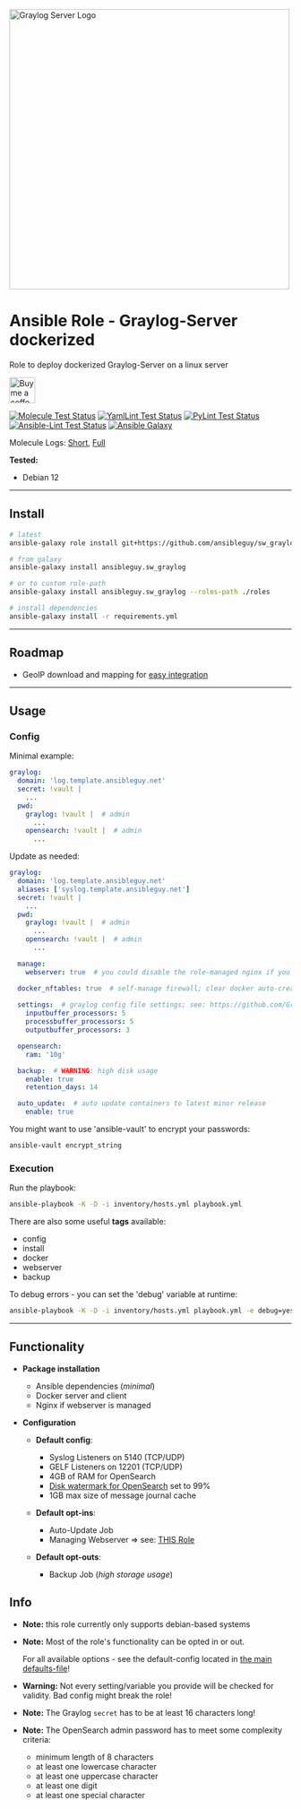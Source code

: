 <a href="https://graylog.org/products/source-available/">
<img src="https://graylog.org/wp-content/uploads/2022/07/GrayLog_Logo_color.png" alt="Graylog Server Logo" width="500"/>
</a>

# Ansible Role - Graylog-Server dockerized

Role to deploy dockerized Graylog-Server on a linux server

<a href='https://ko-fi.com/ansible0guy' target='_blank'><img height='35' style='border:0px;height:46px;' src='https://az743702.vo.msecnd.net/cdn/kofi3.png?v=0' border='0' alt='Buy me a coffee' />

[![Molecule Test Status](https://badges.ansibleguy.net/sw_graylog.molecule.svg)](https://github.com/ansibleguy/_meta_cicd/blob/latest/templates/usr/local/bin/cicd/molecule.sh.j2)
[![YamlLint Test Status](https://badges.ansibleguy.net/sw_graylog.yamllint.svg)](https://github.com/ansibleguy/_meta_cicd/blob/latest/templates/usr/local/bin/cicd/yamllint.sh.j2)
[![PyLint Test Status](https://badges.ansibleguy.net/sw_graylog.pylint.svg)](https://github.com/ansibleguy/_meta_cicd/blob/latest/templates/usr/local/bin/cicd/pylint.sh.j2)
[![Ansible-Lint Test Status](https://badges.ansibleguy.net/sw_graylog.ansiblelint.svg)](https://github.com/ansibleguy/_meta_cicd/blob/latest/templates/usr/local/bin/cicd/ansiblelint.sh.j2)
[![Ansible Galaxy](https://badges.ansibleguy.net/galaxy.badge.svg)](https://galaxy.ansible.com/ui/standalone/roles/ansibleguy/sw_graylog)

Molecule Logs: [Short](https://badges.ansibleguy.net/log/molecule_sw_graylog_test_short.log), [Full](https://badges.ansibleguy.net/log/molecule_sw_graylog_test.log)

**Tested:**
* Debian 12

----

## Install

```bash
# latest
ansible-galaxy role install git+https://github.com/ansibleguy/sw_graylog

# from galaxy
ansible-galaxy install ansibleguy.sw_graylog

# or to custom role-path
ansible-galaxy install ansibleguy.sw_graylog --roles-path ./roles

# install dependencies
ansible-galaxy install -r requirements.yml
```

----

## Roadmap

* GeoIP download and mapping for [easy integration](https://graylog.org/post/how-to-set-up-graylog-geoip-configuration/)

----

## Usage

### Config

Minimal example:

```yaml
graylog:
  domain: 'log.template.ansibleguy.net'
  secret: !vault |
    ...
  pwd:
    graylog: !vault |  # admin
      ...
    opensearch: !vault |  # admin
      ...
```

Update as needed:

```yaml
graylog:
  domain: 'log.template.ansibleguy.net'
  aliases: ['syslog.template.ansibleguy.net']
  secret: !vault |
    ...
  pwd:
    graylog: !vault |  # admin
      ...
    opensearch: !vault |  # admin
      ...  

  manage:
    webserver: true  # you could disable the role-managed nginx if you want to self-manage it

  docker_nftables: true  # self-manage firewall; clear docker auto-created rules
  
  settings:  # graylog config file settings; see: https://github.com/Graylog2/graylog2-server/blob/6.0.0/misc/graylog.conf
    inputbuffer_processors: 5
    processbuffer_processors: 5
    outputbuffer_processors: 3

  opensearch:
    ram: '10g'

  backup:  # WARNING: high disk usage
    enable: true
    retention_days: 14

  auto_update:  # auto update containers to latest minor release
    enable: true
```

You might want to use 'ansible-vault' to encrypt your passwords:
```bash
ansible-vault encrypt_string
```

### Execution

Run the playbook:
```bash
ansible-playbook -K -D -i inventory/hosts.yml playbook.yml
```

There are also some useful **tags** available:
* config
* install
* docker
* webserver
* backup

To debug errors - you can set the 'debug' variable at runtime:
```bash
ansible-playbook -K -D -i inventory/hosts.yml playbook.yml -e debug=yes
```

----

## Functionality

* **Package installation**
  * Ansible dependencies (_minimal_)
  * Docker server and client
  * Nginx if webserver is managed


* **Configuration**

  * **Default config**:
    * Syslog Listeners on 5140 (TCP/UDP)
    * GELF Listeners on 12201 (TCP/UDP)
    * 4GB of RAM for OpenSearch
    * [Disk watermark for OpenSearch](https://opensearch.org/docs/2.2/api-reference/cluster-api/cluster-settings/) set to 99%
    * 1GB max size of message journal cache
 

  * **Default opt-ins**:
    * Auto-Update Job
    * Managing Webserver => see: [THIS Role](https://github.com/ansibleguy/infra_nginx)


  * **Default opt-outs**:
    * Backup Job (*high storage usage*)

## Info

* **Note:** this role currently only supports debian-based systems


* **Note:** Most of the role's functionality can be opted in or out.

  For all available options - see the default-config located in [the main defaults-file](https://github.com/ansibleguy/sw_graylog/blob/latest/defaults/main/1_main.yml)!


* **Warning:** Not every setting/variable you provide will be checked for validity. Bad config might break the role!


* **Note:** The Graylog `secret` has to be at least 16 characters long!


* **Note:** The OpenSearch admin password has to meet some complexity criteria:

  * minimum length of 8 characters
  * at least one lowercase character
  * at least one uppercase character
  * at least one digit
  * at least one special character

